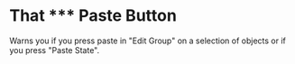 # That *** Paste Button

Warns you if you press paste in "Edit Group" on a selection of objects or if you press "Paste State".